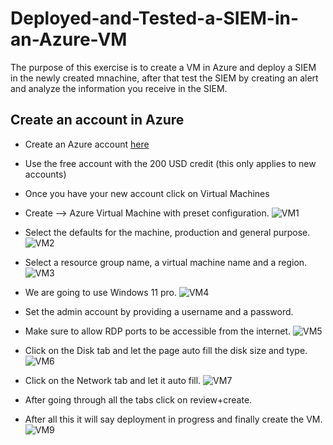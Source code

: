# Deployed-and-Tested-a-SIEM-in-an-Azure-VM

The purpose of this exercise is to create a VM in Azure and deploy a SIEM in the newly created mnachine, after that test the SIEM by creating an alert and analyze the information you receive in the SIEM.


## Create an account in Azure
- Create an Azure account [here](https://azure.microsoft.com/)
- Use the free account with the 200 USD credit (this only applies to new accounts)
- Once you have your new account click on Virtual Machines
- Create --> Azure Virtual Machine with preset configuration.
![VM1](https://imgur.com/iHwkdLj.png)

- Select the defaults for the machine, production and general purpose.
![VM2](https://imgur.com/zhGCtPp.png)

- Select a resource group name, a virtual machine name and a region.
![VM3](https://imgur.com/Uvrxsm1.png)

- We are going to use Windows 11 pro.
![VM4](https://imgur.com/RY72PvE.png)

- Set the admin account by providing a username and a password.
- Make sure to allow RDP ports to be accessible from the internet.
![VM5](https://imgur.com/qhB09Jh.png)

- Click on the Disk tab and let the page auto fill the disk size and type.
![VM6](https://imgur.com/PF7EeeA.png)

- Click on the Network tab and let it auto fill.
![VM7](https://imgur.com/5F8Uj3b.png)

- After going through all the tabs click on review+create.
- After all this it will say deployment in progress and finally create the VM.
![VM9](https://imgur.com/vZFDYCB.png)





